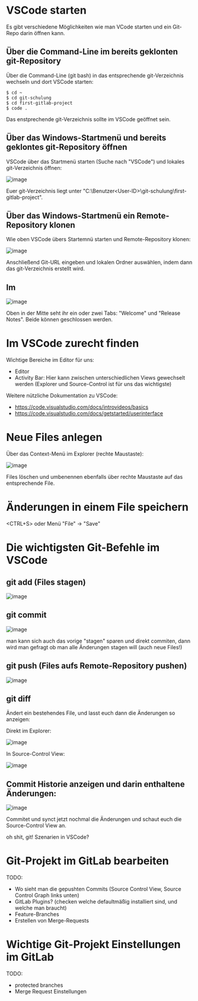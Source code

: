 # VSCode starten

Es gibt verschiedene Möglichkeiten wie man VCode starten und ein Git-Repo darin öffnen kann.

## Über die Command-Line im bereits geklonten git-Repository

Über die Command-Line (git bash) in das entsprechende git-Verzeichnis wechseln und dort VSCode starten:

```
$ cd ~
$ cd git-schulung
$ cd first-gitlab-project
$ code . 
```

Das enstprechende git-Verzeichnis sollte im VSCode geöffnet sein.

## Über das Windows-Startmenü und bereits geklontes git-Repository öffnen

VSCode über das Startmenü starten (Suche nach "VSCode") und lokales git-Verzeichnis öffnen:

![image](https://github.com/user-attachments/assets/15f7b355-dce7-4399-88c3-6ee42a070d58)

Euer git-Verzeichnis liegt unter "C:\Benutzer\<User-ID>\git-schulung\first-gitlab-project".

## Über das Windows-Startmenü ein Remote-Repository klonen

Wie oben VSCode übers Startemnü starten und Remote-Repository klonen:

![image](https://github.com/user-attachments/assets/717619eb-5fad-4430-90f2-06879e9c8cf2)

Anschließend Git-URL eingeben und lokalen Ordner auswählen, indem dann das git-Verzeichnis erstellt wird.

## Im 

![image](https://github.com/user-attachments/assets/625731c2-9e1e-4c9d-bc7f-f1c7ad87b6ed)

Oben in der Mitte seht ihr ein oder zwei Tabs: "Welcome" und "Release Notes". Beide können geschlossen werden.

# Im VSCode zurecht finden

Wichtige Bereiche im Editor für uns:

- Editor
- Activity Bar: Hier kann zwischen unterschiedlichen Views gewechselt werden (Explorer und Source-Control ist für uns das wichtigste)

Weitere nützliche Dokumentation zu VSCode:

- https://code.visualstudio.com/docs/introvideos/basics
- https://code.visualstudio.com/docs/getstarted/userinterface

# Neue Files anlegen

Über das Context-Menü im Explorer (rechte Maustaste):

![image](https://github.com/user-attachments/assets/74b9262c-9429-42b3-933b-a91a4a099468)

Files löschen und umbenennen ebenfalls über rechte Maustaste auf das entsprechende File.

# Änderungen in einem File speichern

<CTRL+S> oder Menü "File" -> "Save"

# Die wichtigsten Git-Befehle im VSCode

## git add (Files stagen)

![image](https://github.com/user-attachments/assets/02173725-327b-4176-8674-1deaf98ff0f0)

## git commit

![image](https://github.com/user-attachments/assets/2186d94d-abce-4805-a474-2594640952ff)

man kann sich auch das vorige "stagen" sparen und direkt commiten, dann wird man gefragt ob man alle Änderungen stagen will (auch neue Files!)

## git push (Files aufs Remote-Repository pushen)

![image](https://github.com/user-attachments/assets/78ca1a82-7db5-4a4f-9fa0-4528e0dfdaa9)

## git diff

Ändert ein bestehendes File, und lasst euch dann die Änderungen so anzeigen:

Direkt im Explorer:

![image](https://github.com/user-attachments/assets/42cfd755-43de-44bd-9b78-728304826efa)

In Source-Control View:

![image](https://github.com/user-attachments/assets/da95fcd4-7275-403c-a5da-cd3505bb3876)

## Commit Historie anzeigen und darin enthaltene Änderungen:

![image](https://github.com/user-attachments/assets/a48bb046-93e0-4d85-aa66-e5878ce0ff12)

Commitet und synct jetzt nochmal die Änderungen und schaut euch die Source-Control View an.

oh shit, git! Szenarien in VSCode?

# Git-Projekt im GitLab bearbeiten

TODO:

- Wo sieht man die gepushten Commits (Source Control View, Source Control Graph links unten)
- GitLab Plugins? (checken welche defaultmäßig installiert sind, und welche man braucht)
- Feature-Branches
- Erstellen von Merge-Requests

# Wichtige Git-Projekt Einstellungen im GitLab

TODO:

- protected branches
- Merge Request Einstellungen
